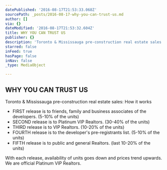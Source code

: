 ```yaml
---
datePublished: '2016-08-17T21:53:33.068Z'
sourcePath: _posts/2016-08-17-why-you-can-trust-us.md
author: []
via: {}
dateModified: '2016-08-17T21:53:32.604Z'
title: WHY YOU CAN TRUST US
publisher: {}
description: 'Toronto & Mississauga pre-construction real estate sales: How it works'
starred: false
inFeed: true
hasPage: false
inNav: false
_type: MediaObject

---
```

## **WHY YOU CAN TRUST US**

Toronto & Mississauga pre-construction real estate sales: How it works

* FIRST release is to friends, family and business associates of the developers. (5-10% of the units)
* SECOND release is to Platinum VIP Realtors. (30-40% of the units)
* THIRD release is to VIP Realtors. (10-20% of the units)
* FOURTH release is to the developer's pre-registrants list. (5-10% of the units)
* FIFTH release is to public and general Realtors. (last 10-20% of the units)

With each release, availability of units goes down and prices trend upwards. We are official Platinum VIP Realtors.